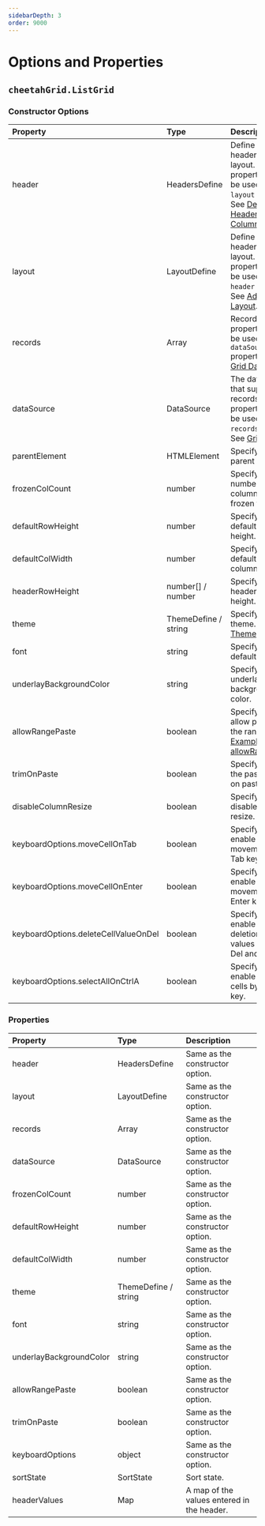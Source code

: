 ```yaml
---
sidebarDepth: 3
order: 9000
---
```


# Options and Properties

## `cheetahGrid.ListGrid`

### Constructor Options

| Property                             | Type                 | Description                                                                                                                  |
| :----------------------------------- | :------------------- | :--------------------------------------------------------------------------------------------------------------------------- |
| header                               | HeadersDefine        | Define simple headers and layout. This property cannot be used with the `layout` property. See [Define Headers and Columns]. |
| layout                               | LayoutDefine         | Define advanced headers and layout. This property cannot be used with the `header` property. See [Advanced Layout].          |
| records                              | Array                | Records. This property cannot be used with the `dataSource` property. See [Grid Data].                                       |
| dataSource                           | DataSource           | The data source that supplies the records. This property cannot be used with the `records` property. See [Grid Data].        |
| parentElement                        | HTMLElement          | Specify the parent element.                                                                                                  |
| frozenColCount                       | number               | Specify the number of columns to be frozen to the left.                                                                      |
| defaultRowHeight                     | number               | Specify the default grid rows height.                                                                                        |
| defaultColWidth                      | number               | Specify the default grid columns width.                                                                                      |
| headerRowHeight                      | number[] / number    | Specify the header row(s) height.                                                                                            |
| theme                                | ThemeDefine / string | Specify the theme. See [Theme].                                                                                              |
| font                                 | string               | Specify the default font.                                                                                                    |
| underlayBackgroundColor              | string               | Specify the underlay background color.                                                                                       |
| allowRangePaste                      | boolean              | Specify `true` to allow pasting of the range. See [Examples of allowRangePaste].                                             |
| trimOnPaste                          | boolean              | Specify `true`, trim the pasted text on pasting.                                                                             |
| disableColumnResize                  | boolean              | Specify `true` to disable column resize.                                                                                     |
| keyboardOptions.moveCellOnTab        | boolean              | Specify `true` to enable cell movement by Tab key.                                                                           |
| keyboardOptions.moveCellOnEnter      | boolean              | Specify `true` to enable cell movement by Enter key.                                                                         |
| keyboardOptions.deleteCellValueOnDel | boolean              | Specify `true` to enable enable deletion of cell values with the Del and BS keys.                                            |
| keyboardOptions.selectAllOnCtrlA     | boolean              | Specify `true` to enable selectt all cells by Ctrl + A key.                                                                  |

### Properties

| Property                | Type                 | Description                                |
| :---------------------- | :------------------- | :----------------------------------------- |
| header                  | HeadersDefine        | Same as the constructor option.            |
| layout                  | LayoutDefine         | Same as the constructor option.            |
| records                 | Array                | Same as the constructor option.            |
| dataSource              | DataSource           | Same as the constructor option.            |
| frozenColCount          | number               | Same as the constructor option.            |
| defaultRowHeight        | number               | Same as the constructor option.            |
| defaultColWidth         | number               | Same as the constructor option.            |
| theme                   | ThemeDefine / string | Same as the constructor option.            |
| font                    | string               | Same as the constructor option.            |
| underlayBackgroundColor | string               | Same as the constructor option.            |
| allowRangePaste         | boolean              | Same as the constructor option.            |
| trimOnPaste             | boolean              | Same as the constructor option.            |
| keyboardOptions         | object               | Same as the constructor option.            |
| sortState               | SortState            | Sort state.                                |
| headerValues            | Map                  | A map of the values entered in the header. |

[define headers and columns]: ../headers_columns.md
[advanced layout]: ../advanced_layout/README.md
[grid data]: ../grid_data/README.md
[theme]: ../theme.md
[examples of allowrangepaste]: ./allowRangePaste.md
